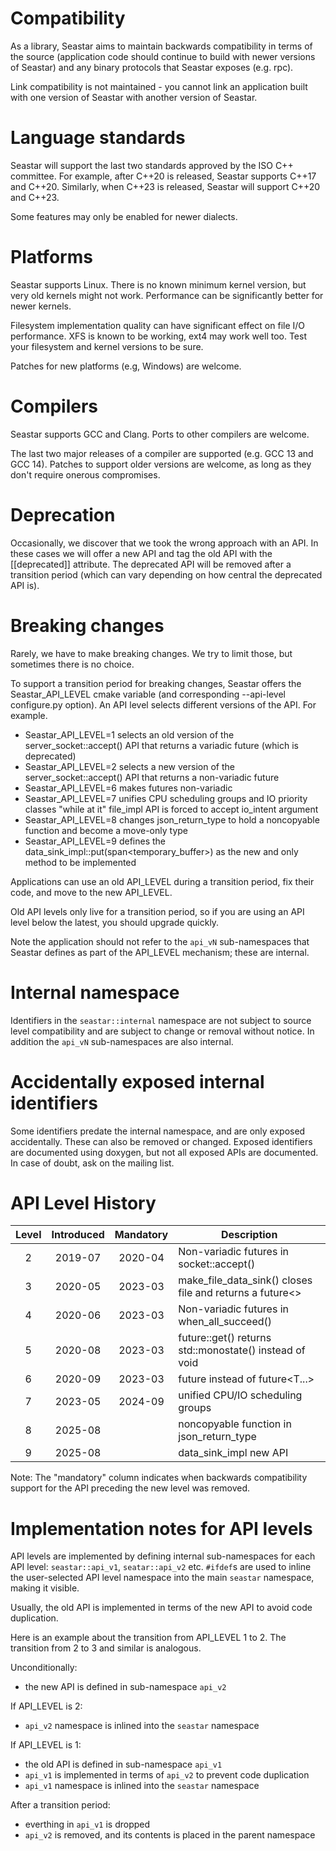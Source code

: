 Compatibility
=============

As a library, Seastar aims to maintain backwards compatibility
in terms of the source (application code should continue to
build with newer versions of Seastar) and any binary protocols
that Seastar exposes (e.g. rpc).

Link compatibility is not maintained - you cannot link an
application built with one version of Seastar with another
version of Seastar.

Language standards
==================

Seastar will support the last two standards approved by the
ISO C++ committee. For example, after C++20 is released,
Seastar supports C++17 and C++20.  Similarly, when C++23 is released,
Seastar will support C++20 and C++23.

Some features may only be enabled for newer dialects.


Platforms
=========

Seastar supports Linux. There is no known minimum kernel version,
but very old kernels might not work. Performance can be significantly
better for newer kernels.

Filesystem implementation quality can have significant effect on
file I/O performance. XFS is known to be working, ext4 may work well
too. Test your filesystem and kernel versions to be sure.

Patches for new platforms (e.g, Windows) are welcome.


Compilers
=========

Seastar supports GCC and Clang. Ports to other compilers are
welcome.

The last two major releases of a compiler are supported (e.g.
GCC 13 and GCC 14). Patches to support older versions are welcome,
as long as they don't require onerous compromises.

Deprecation
===========

Occasionally, we discover that we took the wrong approach with
an API. In these cases we will offer a new API and tag the old
API with the [[deprecated]] attribute. The deprecated API will
be removed after a transition period (which can vary depending on
how central the deprecated API is).

Breaking changes
================

Rarely, we have to make breaking changes. We try to limit those,
but sometimes there is no choice.

To support a transition period for breaking changes, Seastar
offers the Seastar_API_LEVEL cmake variable (and corresponding
--api-level configure.py option). An API level selects different
versions of the API. For example.

   - Seastar_API_LEVEL=1 selects an old version of the
     server_socket::accept() API that returns a variadic
     future (which is deprecated)
   - Seastar_API_LEVEL=2 selects a new version of the
     server_socket::accept() API that returns a non-variadic
     future
   - Seastar_API_LEVEL=6 makes futures non-variadic
   - Seastar_API_LEVEL=7 unifies CPU scheduling groups and IO priority classes
     "while at it" file_impl API is forced to accept io_intent argument
   - Seastar_API_LEVEL=8 changes json_return_type to hold a noncopyable function
     and become a move-only type
   - Seastar_API_LEVEL=9 defines the data_sink_impl::put(span<temporary_buffer>)
     as the new and only method to be implemented

Applications can use an old API_LEVEL during a transition
period, fix their code, and move to the new API_LEVEL.

Old API levels only live for a transition period, so if
you are using an API level below the latest, you should
upgrade quickly.

Note the application should not refer to the `api_vN`
sub-namespaces that Seastar defines as part of the API_LEVEL
mechanism; these are internal.

Internal namespace
==================

Identifiers in the `seastar::internal` namespace are not subject
to source level compatibility and are subject to change or removal
without notice. In addition the `api_vN` sub-namespaces are also
internal.

Accidentally exposed internal identifiers
=========================================

Some identifiers predate the internal namespace, and are only
exposed accidentally. These can also be removed or changed. Exposed
identifiers are documented using doxygen, but not all exposed
APIs are documented. In case of doubt, ask on the mailing list.


API Level History
=================

|Level|Introduced |Mandatory|Description                                   |
|:---:|:---------:|:-------:| -------------------------------------------- |
| 2   |  2019-07  | 2020-04 | Non-variadic futures in socket::accept()     |
| 3   |  2020-05  | 2023-03 | make_file_data_sink() closes file and returns a future<>  |
| 4   |  2020-06  | 2023-03 | Non-variadic futures in when_all_succeed()   |
| 5   |  2020-08  | 2023-03 | future::get() returns std::monostate() instead of void |
| 6   |  2020-09  | 2023-03 | future<T> instead of future<T...>            |
| 7   |  2023-05  | 2024-09 | unified CPU/IO scheduling groups             |
| 8   |  2025-08  |         | noncopyable function in json_return_type     |
| 9   |  2025-08  |         | data_sink_impl new API                       |


Note: The "mandatory" column indicates when backwards compatibility
support for the API preceding the new level was removed.

Implementation notes for API levels
===================================

API levels are implemented by defining internal sub-namespaces
for each API level: `seastar::api_v1`, `seatar::api_v2` etc. `#ifdef`s
are used to inline the user-selected API level namespace into the
main `seastar` namespace, making it visible.

Usually, the old API is implemented in terms of the new API to
avoid code duplication.

Here is an example about the transition from API_LEVEL 1 to 2. The
transition from 2 to 3 and similar is analogous.

Unconditionally:
 - the new API is defined in sub-namespace `api_v2`

If API_LEVEL is 2:
 - `api_v2` namespace is inlined into the `seastar` namespace

If API_LEVEL is 1:
 - the old API is defined in sub-namespace `api_v1`
 - `api_v1` is implemented in terms of `api_v2` to prevent code duplication
 - `api_v1` namespace is inlined into the `seastar` namespace

After a transition period:
 - everthing in `api_v1` is dropped
 - `api_v2` is removed, and its contents is placed in the parent namespace

